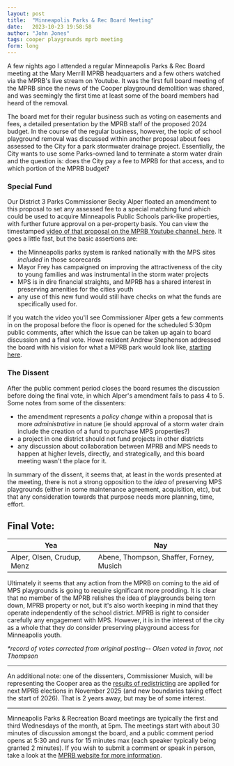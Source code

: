 ```yaml
---
layout: post
title:  "Minneapolis Parks & Rec Board Meeting"
date:   2023-10-23 19:58:58
author: "John Jones"
tags: cooper playgrounds mprb meeting
form: long
---
```


A few nights ago I attended a regular Minneapolis Parks & Rec Board meeting at the Mary Merrill MPRB headquarters and a few others watched via the MPRB's live stream on Youtube.  It was the first full board meeting of the MPRB since the news of the Cooper playground demolition was shared, and was seemingly the first time at least some of the board members had heard of the removal.

The board met for their regular business such as voting on easements and fees, a detailed presentation by the MPRB staff of the proposed 2024 budget.  In the course of the regular business, however, the topic of school playground removal was discussed within another proposal about fees assessed to the City for a park stormwater drainage project.  Essentially, the City wants to use some Parks-owned land to terminate a storm water drain and the question is:  does the City pay a fee to MPRB for that access, and to which portion of the MPRB budget?

### Special Fund

Our District 3 Parks Commissioner Becky Alper floated an amendment to this proposal to set any assessed fee to a special matching fund which could be used to acquire Minneapolis Public Schools park-like properties, with further future approval on a per-property basis.  You can view the timestamped [video of that proposal on the MPRB Youtube channel, here](https://youtu.be/2510Z2OSA10?t=1560).  It goes a little fast, but the basic assertions are:

- the Minneapolis parks system is ranked nationally with the MPS sites *included* in those scorecards
- Mayor Frey has campaigned on improving the attractiveness of the city to young families and was instrumental in the storm water projects
- MPS is in dire financial straights, and MPRB has a shared interest in preserving amenities for the cities youth
- any use of this new fund would still have checks on what the funds are specifically used for.

If you watch the video you'll see Commissioner Alper gets a few comments in on the proposal before the floor is opened for the scheduled 5:30pm public comments, after which the issue can be taken up again to board discussion and a final vote.  Howe resident Andrew Stephenson addressed the board with his vision for what a MPRB park would look like, [starting here](https://youtu.be/2510Z2OSA10?t=2352).

### The Dissent

After the public comment period closes the board resumes the discussion before doing the final vote, in which Alper's amendment fails to pass 4 to 5.  Some notes from some of the dissenters:

- the amendment represents a *policy change* within a proposal that is more *administrative* in nature (ie should approval of a storm water drain include the creation of a fund to purchase MPS properties?)
- a project in one district should not fund projects in other districts
- any discussion about collaboration between MPRB and MPS needs to happen at higher levels, directly, and strategically, and this board meeting wasn't the place for it.

In summary of the dissent, it seems that, at least in the words presented at the meeting, there is not a strong opposition to the *idea* of preserving MPS playgrounds (either in some maintenance agreement, acquisition, etc), but that any consideration towards that purpose needs more planning, time, effort.  


## Final Vote:

| Yea                           | Nay                                      |
|-------------------------------|------------------------------------------|
| Alper, Olsen, Crudup, Menz    | Abene, Thompson, Shaffer, Forney, Musich |

Ultimately it seems that any action from the MPRB on coming to the aid of MPS playgrounds is going to require significant more prodding.  It is clear that no member of the MPRB relishes the idea of playgrounds being torn down, MPRB property or not, but it's also worth keeping in mind that they operate independently of the school district.  MPRB is right to consider carefully any engagement with MPS.  However, it is in the interest of the city as a whole that they *do* consider preserving playground access for Minneapolis youth.

*\*record of votes corrected from original posting-- Olsen voted in favor, not Thompson*


-----

An additional note:  one of the dissenters, Commissioner Musich, will be representing the Cooper area as the [results of redistricting](https://www.minneapolismn.gov/media/-www-content-assets/documents/2022-MPRB-Districts.pdf) are applied for next MPRB elections in November 2025 (and new boundaries taking effect the start of 2026).  That is 2 years away, but may be of some interest.

-----

Minneapolis Parks & Recreation Board meetings are typically the first and third Wednesdays of the month, at 5pm.  The meetings start with about 30 minutes of discussion amongst the board, and a public comment period opens at 5:30 and runs for 15 minutes max (each speaker typically being granted 2 minutes).  If you wish to submit a comment or speak in person, take a look at the [MPRB website for more information](https://www.minneapolisparks.org/about-us/leadership-and-structure/board-meetings/).
